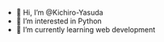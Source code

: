 - 👋 Hi, I’m @Kichiro-Yasuda
- 👀 I’m interested in Python
- 🌱 I’m currently learning web development
